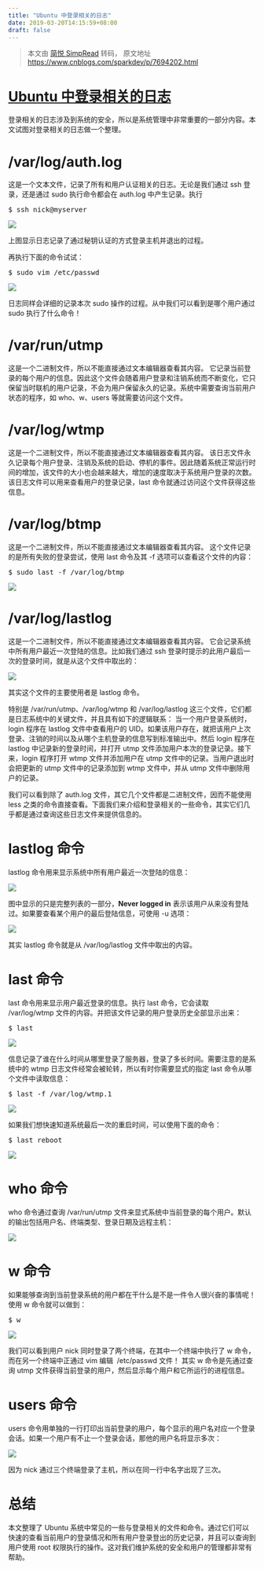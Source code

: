 ```yaml
---
title: "Ubuntu 中登录相关的日志"
date: 2019-03-20T14:15:59+08:00
draft: false
---
```


> 本文由 [简悦 SimpRead](http://ksria.com/simpread/) 转码， 原文地址 https://www.cnblogs.com/sparkdev/p/7694202.html

# [Ubuntu 中登录相关的日志](https://www.cnblogs.com/sparkdev/p/7694202.html)

登录相关的日志涉及到系统的安全，所以是系统管理中非常重要的一部分内容。本文试图对登录相关的日志做一个整理。

# /var/log/auth.log

这是一个文本文件，记录了所有和用户认证相关的日志。无论是我们通过 ssh 登录，还是通过 sudo 执行命令都会在 auth.log 中产生记录。执行

<pre>$ ssh nick@myserver</pre>

![](https://images2017.cnblogs.com/blog/952033/201710/952033-20171019184236006-135946666.png)

上图显示日志记录了通过秘钥认证的方式登录主机并退出的过程。

再执行下面的命令试试：

<pre>$ sudo vim /etc/passwd</pre>

![](https://images2017.cnblogs.com/blog/952033/201710/952033-20171019184325349-1758988378.png)

日志同样会详细的记录本次 sudo 操作的过程。从中我们可以看到是哪个用户通过 sudo 执行了什么命令！

# /var/run/utmp

这是一个二进制文件，所以不能直接通过文本编辑器查看其内容。
它记录当前登录的每个用户的信息。因此这个文件会随着用户登录和注销系统而不断变化，它只保留当时联机的用户记录，不会为用户保留永久的记录。系统中需要查询当前用户状态的程序，如 who、w、users 等就需要访问这个文件。

# /var/log/wtmp

这是一个二进制文件，所以不能直接通过文本编辑器查看其内容。
该日志文件永久记录每个用户登录、注销及系统的启动、停机的事件。因此随着系统正常运行时间的增加，该文件的大小也会越来越大，增加的速度取决于系统用户登录的次数。该日志文件可以用来查看用户的登录记录，last 命令就通过访问这个文件获得这些信息。

# /var/log/btmp

这是一个二进制文件，所以不能直接通过文本编辑器查看其内容。
这个文件记录的是所有失败的登录尝试，使用 last 命令及其 -f 选项可以查看这个文件的内容：

<pre>$ sudo last -f /var/log/btmp</pre>

![](https://images2017.cnblogs.com/blog/952033/201710/952033-20171019184638896-356181046.png)

# /var/log/lastlog

这是一个二进制文件，所以不能直接通过文本编辑器查看其内容。
它会记录系统中所有用户最近一次登陆的信息。比如我们通过 ssh 登录时提示的此用户最后一次的登录时间，就是从这个文件中取出的：

![](https://images2017.cnblogs.com/blog/952033/201710/952033-20171019184723693-1877670689.png)

其实这个文件的主要使用者是 lastlog 命令。

特别是 /var/run/utmp、/var/log/wtmp 和 /var/log/lastlog 这三个文件，它们都是日志系统中的关键文件，并且具有如下的逻辑联系：
当一个用户登录系统时，login 程序在 lastlog 文件中查看用户的 UID。如果该用户存在，就把该用户上次登录、注销的时间以及从哪个主机登录的信息写到标准输出中。然后 login 程序在 lastlog 中记录新的登录时间，并打开 utmp 文件添加用户本次的登录记录。接下来，login 程序打开 wtmp 文件并添加用户在 utmp 文件中的记录。当用户退出时会把更新的 utmp 文件中的记录添加到 wtmp 文件中，并从 utmp 文件中删除用户的记录。

我们可以看到除了 auth.log 文件，其它几个文件都是二进制文件，因而不能使用 less 之类的命令直接查看。下面我们来介绍和登录相关的一些命令，其实它们几乎都是通过查询这些日志文件来提供信息的。

# lastlog 命令

lastlog 命令用来显示系统中所有用户最近一次登陆的信息：

![](https://images2017.cnblogs.com/blog/952033/201710/952033-20171019184908615-825712918.png)

图中显示的只是完整列表的一部分，**Never logged in** 表示该用户从来没有登陆过。如果要查看某个用户的最后登陆信息，可使用 -u 选项：

![](https://images2017.cnblogs.com/blog/952033/201710/952033-20171019185056099-1399081424.png)

其实 lastlog 命令就是从 /var/log/lastlog 文件中取出的内容。

# last 命令

last 命令用来显示用户最近登录的信息。执行 last 命令，它会读取 /var/log/wtmp 文件的内容。并把该文件记录的用户登录历史全部显示出来：

<pre>$ last</pre>

![](https://images2017.cnblogs.com/blog/952033/201710/952033-20171019185144693-420680731.png)

信息记录了谁在什么时间从哪里登录了服务器，登录了多长时间。需要注意的是系统中的 wtmp 日志文件经常会被轮转，所以有时你需要显式的指定 last 命令从哪个文件中读取信息：

<pre>$ last -f /var/log/wtmp.1</pre>

![](https://images2017.cnblogs.com/blog/952033/201710/952033-20171019185213037-374406928.png)

如果我们想快速知道系统最后一次的重启时间，可以使用下面的命令：

<pre>$ last reboot</pre>

![](https://images2017.cnblogs.com/blog/952033/201710/952033-20171019185242381-62203389.png)

# who 命令

who 命令通过查询 /var/run/utmp 文件来显式系统中当前登录的每个用户。默认的输出包括用户名、终端类型、登录日期及远程主机：

![](https://images2017.cnblogs.com/blog/952033/201710/952033-20171019185319506-196798027.png)

# w 命令

如果能够查询到当前登录系统的用户都在干什么是不是一件令人很兴奋的事情呢！使用 w 命令就可以做到：

<pre>$ w</pre>

![](https://images2017.cnblogs.com/blog/952033/201710/952033-20171019185352787-179540294.png)

我们可以看到用户 nick 同时登录了两个终端，在其中一个终端中执行了 w 命令，而在另一个终端中正通过 vim 编辑  /etc/passwd 文件！
其实 w 命令是先通过查询 utmp 文件获得当前登录的用户，然后显示每个用户和它所运行的进程信息。

# users 命令

users 命令用单独的一行打印出当前登录的用户，每个显示的用户名对应一个登录会话。如果一个用户有不止一个登录会话，那他的用户名将显示多次：

![](https://images2017.cnblogs.com/blog/952033/201710/952033-20171019185456177-339635231.png)

因为 nick 通过三个终端登录了主机，所以在同一行中名字出现了三次。

# 总结

本文整理了 Ubuntu 系统中常见的一些与登录相关的文件和命令。通过它们可以快速的查看当前用户的登录情况和所有用户登录登出的历史记录，并且可以查询到用户使用 root 权限执行的操作。这对我们维护系统的安全和用户的管理都非常有帮助。
